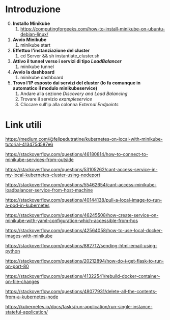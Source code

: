 # Introduzione

0. **Installo Minikube**
   1. https://computingforgeeks.com/how-to-install-minikube-on-ubuntu-debian-linux/
1. **Avvio Minikube** 
   1. minikube start
2. **Effettuo l'instanziazione del cluster**
   1. cd Server && sh instantiate_cluster.sh
3. **Attivo il tunnel verso i servizi di tipo *LoadBalancer***
   1. minikube tunnel
4. **Avvio la dashboard**
   1. minikube dashboard
5. **Trovo l'IP esposto dai servizi del cluster (lo fa comunque in automatico il modulo minikubeservice)**
   1. Andare alla sezione *Discovery and Load Balancing*
   2. Trovare il servizio *exampleservice*
   3. Cliccare sull'ip alla colonna *External Endpoints*

# Link utili

https://medium.com/@felipedutratine/kubernetes-on-local-with-minikube-tutorial-413475d587e6

https://stackoverflow.com/questions/46180814/how-to-connect-to-minikube-services-from-outside

https://stackoverflow.com/questions/53105262/cant-access-service-in-my-local-kubernetes-cluster-using-nodeport

https://stackoverflow.com/questions/55462654/cant-access-minikube-loadbalancer-service-from-host-machine

https://stackoverflow.com/questions/40144138/pull-a-local-image-to-run-a-pod-in-kubernetes

https://stackoverflow.com/questions/46245508/how-create-service-on-minikube-with-yaml-configuration-which-accessible-from-hos

https://stackoverflow.com/questions/42564058/how-to-use-local-docker-images-with-minikube

https://stackoverflow.com/questions/882712/sending-html-email-using-python

https://stackoverflow.com/questions/20212894/how-do-i-get-flask-to-run-on-port-80

https://stackoverflow.com/questions/41322541/rebuild-docker-container-on-file-changes

https://stackoverflow.com/questions/48077931/delete-all-the-contents-from-a-kubernetes-node

https://kubernetes.io/docs/tasks/run-application/run-single-instance-stateful-application/